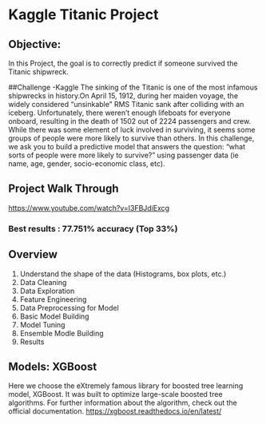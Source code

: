 
# Kaggle Titanic Project

## Objective:
In this Project, the goal is to correctly predict if someone survived the Titanic shipwreck. 

##Challenge -Kaggle
The sinking of the Titanic is one of the most infamous shipwrecks in history.On April 15, 1912, during her maiden voyage, the widely considered “unsinkable” RMS Titanic sank after colliding with an iceberg. Unfortunately, there weren’t enough lifeboats for everyone onboard, resulting in the death of 1502 out of 2224 passengers and crew.
While there was some element of luck involved in surviving, it seems some groups of people were more likely to survive than others. In this challenge, we ask you to build a predictive model that answers the question: “what sorts of people were more likely to survive?” using passenger data (ie name, age, gender, socio-economic class, etc). 

## Project Walk Through
https://www.youtube.com/watch?v=I3FBJdiExcg

### Best results : 77.751% accuracy (Top 33%)
## Overview
1) Understand the shape of the data (Histograms, box plots, etc.)
2) Data Cleaning
3) Data Exploration
4) Feature Engineering
5) Data Preprocessing for Model
6) Basic Model Building
7) Model Tuning
8) Ensemble Modle Building
9) Results


## Models: XGBoost

Here we choose the eXtremely famous library for boosted tree learning model, XGBoost. It was built to optimize large-scale boosted tree algorithms. For further information about the algorithm, check out the official documentation.
https://xgboost.readthedocs.io/en/latest/
